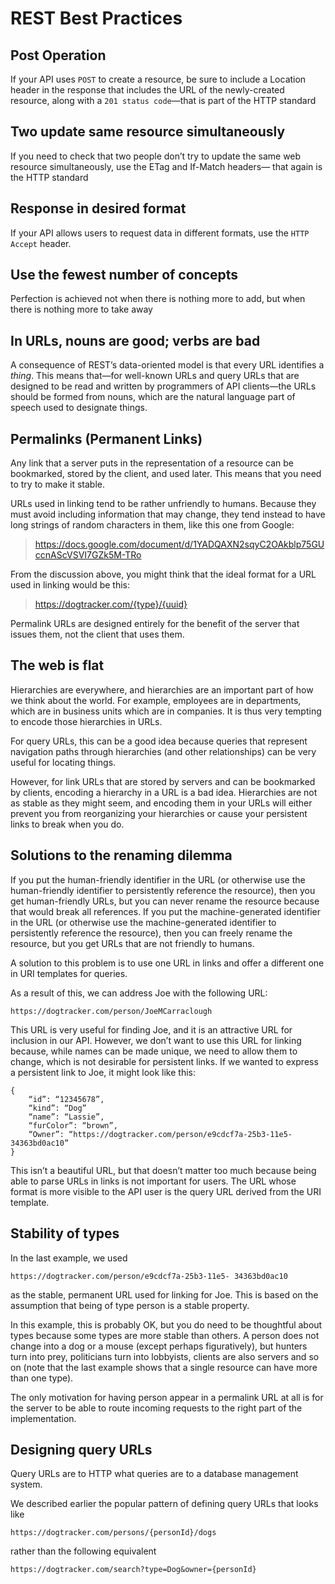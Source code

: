 # REST Best Practices

## Post Operation
If your API uses `POST` to create a resource, be sure to include a Location header in the response that includes the URL of the newly-created resource, along with a `201 status code`—that is part of the HTTP standard
## Two update same resource simultaneously
If you need to check that two people don’t try to update the same web resource simultaneously, use the ETag and If-Match headers— that again is the HTTP standard
## Response in desired format
If your API allows users to request data in different formats, use the `HTTP Accept` header.
## Use the fewest number of concepts
Perfection is achieved not when there is nothing more to add, but when there is nothing more to take away
## In URLs, nouns are good; verbs are bad
A consequence of REST’s data-oriented model is that every URL identifies a _thing_. This means that—for well-known URLs and query URLs that are designed to be read and written by programmers of API clients—the URLs should be formed from nouns, which are the natural language part of speech used to designate things.
## Permalinks (Permanent Links)
Any link that a server puts in the representation of a resource can be bookmarked, stored by the client, and used later. This means that you need to try to make it stable.

URLs used in linking tend to be rather unfriendly to humans. Because they must avoid including information that may change, they tend instead to have long strings of random characters in them, like this one from Google:

> https://docs.google.com/document/d/1YADQAXN2sqyC2OAkblp75GUccnAScVSVI7GZk5M-TRo

From the discussion above, you might think that the ideal format for a URL used in linking would be this:

> https://dogtracker.com/{type}/{uuid}

Permalink URLs are designed entirely for the benefit of the server that issues them, not the client that uses them.

## The web is flat
Hierarchies are everywhere, and hierarchies are an important part of how we think about the world. For example, employees are in departments, which are in business units which are in companies. It is thus very tempting to encode those hierarchies in URLs. 

For query URLs, this can be a good idea because queries that represent navigation paths through hierarchies (and other relationships) can be very useful for locating things. 

However, for link URLs that are stored by servers and can be bookmarked by clients, encoding a hierarchy in a URL is a bad idea. Hierarchies are not as stable as they might seem, and encoding them in your URLs will either prevent you from reorganizing your hierarchies or cause your persistent links to break when you do.

## Solutions to the renaming dilemma
If you put the human-friendly identifier in the URL (or otherwise use the human-friendly identifier to persistently reference the resource), then you get human-friendly URLs, but you can never rename the resource because that would break all references. 
If you put the machine-generated identifier in the URL (or otherwise use the machine-generated identifier to persistently reference the resource), then you can freely rename the resource, but you get URLs that are not friendly to humans.

A solution to this problem is to use one URL in links and offer a different one in URI templates for queries.

As a result of this, we can address Joe with the following URL:

    https://dogtracker.com/person/JoeMCarraclough

This URL is very useful for finding Joe, and it is an attractive URL for inclusion in our API. However, we don’t want to use this URL for linking because, while names can be made unique, we need to allow them to change, which is not desirable for persistent links. If we wanted to express a persistent link to Joe, it might look like this:

    { 
	    “id”: “12345678”,
	    “kind”: “Dog”
	    “name”: “Lassie”,
	    “furColor”: “brown”,
	    “Owner”: “https://dogtracker.com/person/e9cdcf7a-25b3-11e5-34363bd0ac10”
	}

This isn’t a beautiful URL, but that doesn’t matter too much because being able to parse URLs in links is not important for users. The URL whose format is more visible to the API user is the query URL derived from the URI template.

## Stability of types
In the last example, we used 

    https://dogtracker.com/person/e9cdcf7a-25b3-11e5- 34363bd0ac10 

as the stable, permanent URL used for linking for Joe. This is based on the assumption that being of type person is a stable property. 

In this example, this is probably OK, but you do need to be thoughtful about types because some types are more stable than others. A person does not change into a dog or a mouse (except perhaps figuratively), but hunters turn into prey, politicians turn into lobbyists, clients are also servers and so on (note that the last example shows that a single resource can have more than one type). 

The only motivation for having person appear in a permalink URL at all is for the server to be able to route incoming requests to the right part of the implementation.

## Designing query URLs
Query URLs are to HTTP what queries are to a database management system.

We described earlier the popular pattern of defining query URLs that looks like

    https://dogtracker.com/persons/{personId}/dogs
rather than the following equivalent

    https://dogtracker.com/search?type=Dog&owner={personId}

